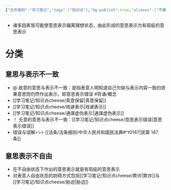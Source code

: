 ```yaml
---
{"文件类别":"学习笔记","tags":["知识点"],"dg-publish":true,"aliases":["不健全的意思表示","有瑕疵的意思表示"],"permalink":"/学习笔记/知识点cheese/意思瑕疵/","dgPassFrontmatter":true}
---
```


- 诸多因素皆可能使意思表示偏离理想状态，由此形成的意思表示为有瑕疵的意思表示
# 分类
## 意思与表示不一致
- @ 故意的意思与表示不一致：是指表意人明知道自己欠缺与表示内容一致的效果意思而仍然作出表示，即意思表示错误 #背诵/概念 
- [[学习笔记/知识点cheese/真意保留\|真意保留]]
- [[学习笔记/知识点cheese/戏谑表示\|戏谑表示]]
- [[学习笔记/知识点cheese/通谋虚伪表示\|通谋虚伪表示]]
- ！ 无意的意思与表示不一致：[[学习笔记/知识点cheese/意思表示错误\|意思表示错误]]
- 错误与误解>>> [[法条/法条细则/中华人民共和国民法典#^t0147\|民第 147 条]]
## 意思表示不自由
- 在不自由状态下作出的意思表示就是有瑕疵的意思表示
- 对表意人自由状态的妨碍方式包括[[学习笔记/知识点cheese/欺诈\|欺诈]]与[[学习笔记/知识点cheese/胁迫\|胁迫]]
